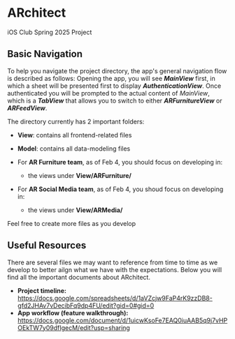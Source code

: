 # ARchitect
iOS Club Spring 2025 Project

## Basic Navigation
To help you navigate the project directory, the app's general navigation flow is described as follows: Opening the app, you will see **_MainView_** first, in which a sheet will be presented first to display **_AuthenticationView_**. Once authenticated you will be prompted to the actual content of _MainView_, which is a **_TabView_** that allows you to switch to either **_ARFurnitureView_** or **_ARFeedView_**. 

The directory currently has 2 important folders:
-   **View**: contains all frontend-related files 
-   **Model**: contains all data-modeling files

- For **AR Furniture team**, as of Feb 4, you should focus on developing in:
  - the views under **View/ARFurniture/**
 
- For **AR Social Media team**, as of Feb 4, you shoud focus on developing in:
  - the views under **View/ARMedia/**

Feel free to create more files as you develop

## Useful Resources
There are several files we may want to reference from time to time as we develop to better ailgn what we have with the expectations. Below you will find all the important documents about ARchitect.
- **Project timeline:** https://docs.google.com/spreadsheets/d/1aVZcjw9FaP4rK9zzDB8-gfd2JHAv7vDecibFq9dp4FU/edit?gid=0#gid=0
- **App workflow (feature walkthrough):** https://docs.google.com/document/d/1uicwKsoFe7EAQ0iuAAB5q9j7vHPOEkTW7y09dfIgecM/edit?usp=sharing
